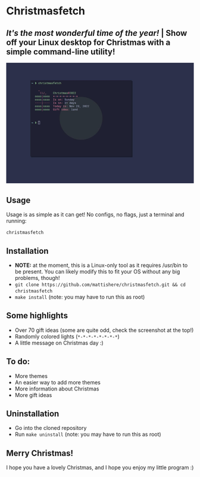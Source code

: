 # Christmasfetch
## *It's the most wonderful time of the year!* | Show off your Linux desktop for Christmas with a simple command-line utility!

![screenshot](assets/screenshot.jpg)

## Usage
Usage is as simple as it can get! No configs, no flags, just a terminal and running:
```
christmasfetch
```

## Installation
- **NOTE:** at the moment, this is a Linux-only tool as it requires /usr/bin to be present. You can likely modify this to fit your OS without any big problems, though!
- `git clone https://github.com/mattishere/christmasfetch.git && cd christmasfetch`
- `make install` (note: you may have to run this as root)

## Some highlights
- Over 70 gift ideas (some are quite odd, check the screenshot at the top!)
- Randomly colored lights (`*-*-*-*-*-*-*-*`)
- A little message on Christmas day :)

## To do:
- More themes
- An easier way to add more themes
- More information about Christmas
- More gift ideas

## Uninstallation
- Go into the cloned repository
- Run `make uninstall` (note: you may have to run this as root)

## Merry Christmas!
I hope you have a lovely Christmas, and I hope you enjoy my little program :)